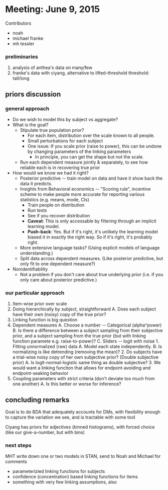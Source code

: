 # Meeting: June 9, 2015

Contributors

+ noah
+ michael franke
+ mh tessler

### preliminaries

1. analysis of anthea's data on many/few
2. franke's data with ciyang, alternative to lifted-threshold threshold: tall/long

## priors discussion

### general approach

- Do we wish to model this by subject vs aggregate?
- What is the goal?
	- Stipulate true population prior?
		- For each item, distribution over the scale known to all people.
		- Small perturbations for each subject
		- One issue: If you scale prior (raise to power), this can be undone by changing parameters of the linking parameters
			- In principle, you can get the shape but not the scale.
	- Run each dependent measure jointly & separately, to see how reliable each is in recovering true prior
- How would we know we had it right?
	- Posterior predictive -- train model on data and have it show back the data it predicts.
	- Insights from Behavioral economics -- "Scoring rule", incentive scheme to make people more accurate for reporting various statistics (e.g. means, mode, CIs)
		- Train people on distribution
		- Run tests
		- See if you recover distribution
		- **Caveat**: This is only accessable by filtering through an implicit learning model. 
		- **Push-back**: Yes. But if it's right, it's unlikely the learning model biased it in exactly the right way. So if it's right, it's probably right.
	- More extensive language tasks? (Using explicit models of language understanding.)
	- Split data across dependent measures. (Like posterior predictive, but only fit to one dependent measure?)
- Nonidentifiability
	- Not a problem if you don't care about true underlying prior (i.e. if you only care about posterior predictive.)
		
### our particular approach

1. Item-wise prior over scale 
2. Doing hierarchically by subject, straightforward
	A. Does each subject have their own (noisy) copy of the true prior?
3. Linking function is big question
4. Dependent measures
	A. Choose a number -- Categorical (alpha^power)
		B. Is there a difference between a subject sampling from their subjective prior, and a subject sampling from the true prior (but with linking function paramete e.g. raise-to-power)?
	C. Sliders -- logit with noise
		1. Fitting unnormalized (raw) data
			A. Model each state independently. 
			B. Is normalizing is like detrending (removing the mean)?
		2. Do subjects have a trial-wise noisy copy of her own subjective prior? (Double subjective prior)
			A. Is logit-normal-logistic same thing as double subjective?
		3. We would want a linking funciton that allows for endpont-avoiding and endpoint-seaking behavior
5. Coupling parameters with strict criteria (don't deviate too much from one another)
	A. Is this better or worse for inference?
	
## concluding remarks

Goal is to do BDA that adequately accounts for DMs, with flexibility enough to capture the variation we see, and is tractable with some tool
		
Ciyang has priors for adjectives (binned histograms), with forced choice (like our give-a-number, but with bins)
	
	
### next steps

MHT write down one or two models in STAN, send to Noah and Michael for comments

+ parameterizied linking functions for subjects
+ confidence (concentration) based linking functions for items
+ something with very few linking assumptions, also
